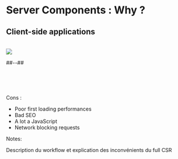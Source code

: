 <!-- .slide: class="two-column with-code " -->

# Server Components : Why ?

## Client-side applications

<br/>

<img src="./assets/images/03-server-components/csr-workflow-schema.png" class="03-csr-workflow" />

##--##

<br/>
<br/>
<br/>

Cons :

- Poor first loading performances
- Bad SEO
- A lot a JavaScript
- Network blocking requests

Notes:

Description du workflow et explication des inconvénients du full CSR
